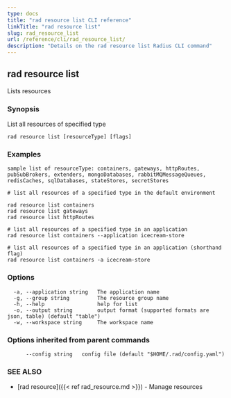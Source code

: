 ```yaml
---
type: docs
title: "rad resource list CLI reference"
linkTitle: "rad resource list"
slug: rad_resource_list
url: /reference/cli/rad_resource_list/
description: "Details on the rad resource list Radius CLI command"
---
```

## rad resource list

Lists resources

### Synopsis

List all resources of specified type

```
rad resource list [resourceType] [flags]
```

### Examples

```
sample list of resourceType: containers, gateways, httpRoutes, pubSubBrokers, extenders, mongoDatabases, rabbitMQMessageQueues, redisCaches, sqlDatabases, stateStores, secretStores

# list all resources of a specified type in the default environment

rad resource list containers
rad resource list gateways
rad resource list httpRoutes

# list all resources of a specified type in an application
rad resource list containers --application icecream-store

# list all resources of a specified type in an application (shorthand flag)
rad resource list containers -a icecream-store
```

### Options

```
  -a, --application string   The application name
  -g, --group string         The resource group name
  -h, --help                 help for list
  -o, --output string        output format (supported formats are json, table) (default "table")
  -w, --workspace string     The workspace name
```

### Options inherited from parent commands

```
      --config string   config file (default "$HOME/.rad/config.yaml")
```

### SEE ALSO

* [rad resource]({{< ref rad_resource.md >}}) - Manage resources
